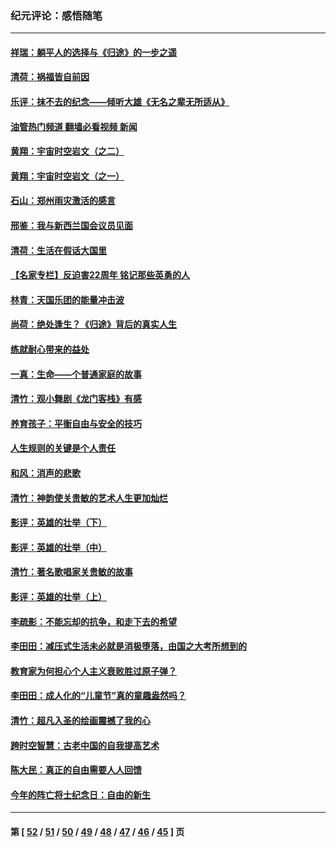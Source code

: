 ### 纪元评论：感悟随笔
---
#### [祥瑞：躺平人的选择与《归途》的一步之遥](../../pages/nsc1035/n13213201.md?09170330) 
#### [清荷：祸福皆自前因](../../pages/nsc1035/n13213177.md?09170330) 
#### [乐评：抹不去的纪念——倾听大雄《无名之辈无所适从》](../../pages/nsc1035/n13163359.md?09170330) 
#### [油管热门频道 翻墙必看视频 新闻](ok?09170330)
#### [黄翔：宇宙时空岩文（之二）](../../pages/nsc1035/n13141116.md?09170330) 
#### [黄翔：宇宙时空岩文（之一）](../../pages/nsc1035/n13140355.md?09170330) 
#### [石山：郑州雨灾激活的感言](../../pages/nsc1035/n13135372.md?09170330) 
#### [邢鉴：我与新西兰国会议员见面](../../pages/nsc1035/n13111626.md?09170330) 
#### [清荷：生活在假话大国里](../../pages/nsc1035/n13103916.md?09170330) 
#### [【名家专栏】反迫害22周年 铭记那些英勇的人](../../pages/nsc1035/n13102771.md?09170330) 
#### [林青：天国乐团的能量冲击波](../../pages/nsc1035/n13099634.md?09170330) 
#### [尚荷：绝处逢生？《归途》背后的真实人生](../../pages/nsc1035/n13099470.md?09170330) 
#### [练就耐心带来的益处](../../pages/nsc1035/n13081876.md?09170330) 
#### [一真：生命——个普通家庭的故事](../../pages/nsc1035/n13075782.md?09170330) 
#### [清竹：观小舞剧《龙门客栈》有感](../../pages/nsc1035/n13069850.md?09170330) 
#### [养育孩子：平衡自由与安全的技巧](../../pages/nsc1035/n13054510.md?09170330) 
#### [人生规则的关键是个人责任](../../pages/nsc1035/n13053252.md?09170330) 
#### [和风：消声的悲歌](../../pages/nsc1035/n13051994.md?09170330) 
#### [清竹：神韵使关贵敏的艺术人生更加灿烂](../../pages/nsc1035/n13038731.md?09170330) 
#### [影评：英雄的壮举（下）](../../pages/nsc1035/n13027438.md?09170330) 
#### [影评：英雄的壮举（中）](../../pages/nsc1035/n13027244.md?09170330) 
#### [清竹：著名歌唱家关贵敏的故事](../../pages/nsc1035/n13025435.md?09170330) 
#### [影评：英雄的壮举（上）](../../pages/nsc1035/n13024688.md?09170330) 
#### [李疏影：不能忘却的抗争，和走下去的希望](../../pages/nsc1035/n13022097.md?09170330) 
#### [李田田：减压式生活未必就是消极堕落，由国之大考所想到的](../../pages/nsc1035/n13017621.md?09170330) 
#### [教育家为何担心个人主义衰败胜过原子弹？](../../pages/nsc1035/n13002969.md?09170330) 
#### [李田田：成人化的“儿童节”真的童趣盎然吗？](../../pages/nsc1035/n13000386.md?09170330) 
#### [清竹：超凡入圣的绘画震撼了我的心](../../pages/nsc1035/n12993985.md?09170330) 
#### [跨时空智慧：古老中国的自我提高艺术](../../pages/nsc1035/n12988506.md?09170330) 
#### [陈大民：真正的自由需要人人回馈](../../pages/nsc1035/n12990148.md?09170330) 
#### [今年的阵亡将士纪念日：自由的新生](../../pages/nsc1035/n12989540.md?09170330) 

---
#### 第 [ [52](./52.md?09170330) / [51](./51.md?09170330) / [50](./50.md?09170330) / [49](./49.md?09170330) / [48](./48.md?09170330) / [47](./47.md?09170330) / [46](./46.md?09170330) / [45](./45.md?09170330) ] 页
